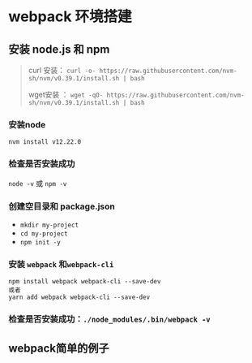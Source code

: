 # webpack 环境搭建
## 安装 node.js 和 npm

> curl 安装： `curl -o- https://raw.githubusercontent.com/nvm-sh/nvm/v0.39.1/install.sh | bash`
> 
> wget安装 ： `wget -qO- https://raw.githubusercontent.com/nvm-sh/nvm/v0.39.1/install.sh | bash`


### 安装node 
`nvm install v12.22.0`
### 检查是否安装成功
`node -v` 或  `npm -v`

### 创建空⽬录和 package.json
  -  `mkdir my-project`
  -  `cd my-project`
  -  `npm init -y`

### 安装 `webpack` 和`webpack-cli`

```
npm install webpack webpack-cli --save-dev
或者
yarn add webpack webpack-cli --save-dev

```
### 检查是否安装成功：`./node_modules/.bin/webpack -v`

## webpack简单的例子
```

```
